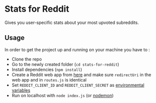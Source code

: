# Stats for Reddit
Gives you user-specific stats about your most upvoted subreddits.
## Usage
In order to get the project up and running on your machine you have to :
- Clone the repo
- Go to the newly created folder (```cd stats-for-reddit```)
- Install dependencies (```npm install```)
- Create a Reddit web app from [here](https://www.reddit.com/prefs/apps/) and make sure ```redirectUri``` in the web app and in ```routes.js``` is identical
- Set ```REDDIT_CLIENT_ID``` and ``REDDIT_CLIENT_SECRET`` as [environmental variables](https://www.twilio.com/blog/2017/01/how-to-set-environment-variables.html)
- Run on localhost with ```node index.js``` (or [nodemon](https://github.com/remy/nodemon))
